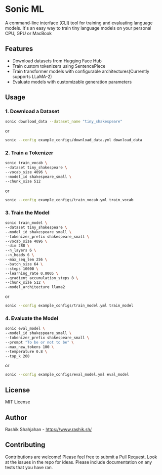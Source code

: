 # Sonic ML

A command-line interface (CLI) tool for training and evaluating language models. It's an easy way to train tiny language models on your personal CPU, GPU or MacBook

## Features

-  Download datasets from Hugging Face Hub
-  Train custom tokenizers using SentencePiece
-  Train transformer models with configurable architectures(Currently supports LLaMA-2)
-  Evaluate models with customizable generation parameters

## Usage

### 1. Download a Dataset

```bash
sonic download_data --dataset_name "tiny_shakespeare"
```
or
```bash
sonic --config example_configs/download_data.yml download_data
```

### 2. Train a Tokenizer

```bash
sonic train_vocab \
--dataset tiny_shakespeare \
--vocab_size 4096 \
--model_id shakespeare_small \
--chunk_size 512
```
or
```bash
sonic --config example_configs/train_vocab.yml train_vocab
```

### 3. Train the Model

```bash
sonic train_model \
--dataset tiny_shakespeare \
--model_id shakespeare_small \
--tokenizer_prefix shakespeare_small \
--vocab_size 4096 \
--dim 288 \
--n_layers 6 \
--n_heads 6 \
--max_seq_len 256 \
--batch_size 64 \
--steps 10000 \
--learning_rate 0.0005 \
--gradient_accumulation_steps 8 \
--chunk_size 512 \
--model_architecture llama2
```
or
```bash
sonic --config example_configs/train_model.yml train_model
```

### 4. Evaluate the Model

```bash
sonic eval_model \
--model_id shakespeare_small \
--tokenizer_prefix shakespeare_small \
--prompt "To be or not to be" \
--max_new_tokens 100 \
--temperature 0.8 \
--top_k 200
```
or
```bash
sonic --config example_configs/eval_model.yml eval_model
```

## License

MIT License

## Author

Rashik Shahjahan - https://www.rashik.sh/
## Contributing

Contributions are welcome! Please feel free to submit a Pull Request. Look at the issues in the repo for ideas. Please include documentation on any tests that you have ran.


